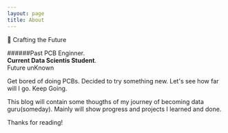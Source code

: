 ```yaml
---
layout: page
title: About
---
```



:paw_prints: Crafting the Future


  ######Past PCB Enginner.     
  **Current Data Scientis Student**.   
  Future unKnown   

Get bored of doing PCBs. Decided to try something new.
Let's see how far will I go.
Keep Going.

This blog will contain some thougths of my journey of becoming data guru(someday).
Mainly will show progress and projects I learned and done.

Thanks for reading!
